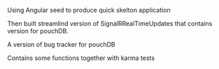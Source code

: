 Using Angular seed to produce quick skelton application

Then built streamlind version of SignalRRealTimeUpdates that contains version for pouchDB.

A version of bug tracker for pouchDB

Contains some functions together with karma tests

